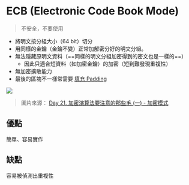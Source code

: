 # ECB (Electronic Code Book Mode)
> 不安全，不要使用

- 將明文按分組大小（64 bit）切分
- 用同樣的金鑰（金鑰不變）正常加解密分好的明文分組。
- 無法隱藏原明文資料（==同樣的明文分組加密得到的密文也是一樣的==）
	- 因此只適合短資料（如加密金鑰）的加密（短到難發現重複性）
- 無加密擴散能力
- 最後的區塊不一樣常需要 [填充 Padding](演算法/填充%20Padding.md)

![](https://i.imgur.com/YVlx6qj.png)

> 圖片來源： [Day 21. 加密演算法要注意的那些毛 (一) - 加密模式](https://ithelp.ithome.com.tw/articles/10249953)

## 優點
簡單、容易實作

## 缺點
容易被偵測出重複性